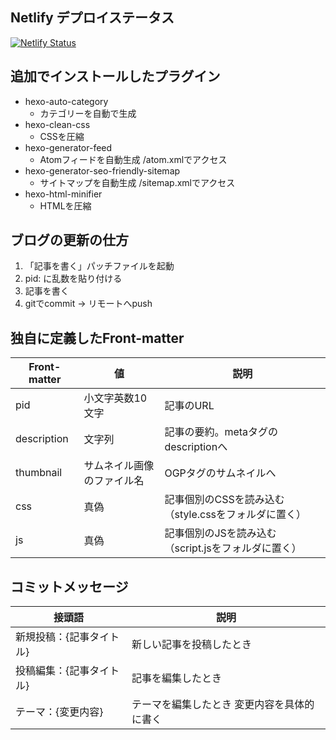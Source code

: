 ## Netlify デプロイステータス

[![Netlify Status](https://api.netlify.com/api/v1/badges/5ab6c650-4547-4cb9-9f56-c9b98f207370/deploy-status)](https://app.netlify.com/sites/pixelog/deploys)


## 追加でインストールしたプラグイン

- hexo-auto-category
  - カテゴリーを自動で生成
- hexo-clean-css
  - CSSを圧縮
- hexo-generator-feed
  - Atomフィードを自動生成 /atom.xmlでアクセス
- hexo-generator-seo-friendly-sitemap
  - サイトマップを自動生成 /sitemap.xmlでアクセス
- hexo-html-minifier
  - HTMLを圧縮


## ブログの更新の仕方

1. 「記事を書く」パッチファイルを起動
2. pid: に乱数を貼り付ける
2. 記事を書く
3. gitでcommit → リモートへpush


## 独自に定義したFront-matter

|Front-matter| 値             | 説明                                    |
|-----------|-----------------|------------------------------------------|
|pid        |小文字英数10文字  |記事のURL                                |
|description|文字列  |記事の要約。metaタグのdescriptionへ                 |
|thumbnail  |サムネイル画像のファイル名 |OGPタグのサムネイルへ        |
|css        |真偽     |記事個別のCSSを読み込む（style.cssをフォルダに置く）|
|js         |真偽    |記事個別のJSを読み込む（script.jsをフォルダに置く）   |


## コミットメッセージ

|接頭語                |説明                                     |
|----------------------|----------------------------------------|
|新規投稿：{記事タイトル}|新しい記事を投稿したとき                   |
|投稿編集：{記事タイトル}|記事を編集したとき                         |
|テーマ：{変更内容}      |テーマを編集したとき 変更内容を具体的に書く|
